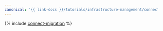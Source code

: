 ```yaml
---
canonical: '{{ link-docs }}/tutorials/infrastructure-management/connect-migration'
---
```


{% include [connect-migration](../../_tutorials/infrastructure/connect-migration.md) %}